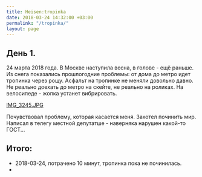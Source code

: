 ```yaml
---
title: Heisen:tropinka
date: 2018-03-24 14:32:00 +03:00
permalink: "/tropinka/"
layout: page
---
```


## День 1.

24 марта 2018 года. В Москве наступила весна, в голове - ещё раньше. Из снега показались прошлогодние проблемы: от дома до метро идет тропинка через рощу. Асфальт на тропинке не меняли довольно давно. Не реально доехать до метро на скейте, не реально на роликах. На велосипеде - жопка устанет вибрировать.

[IMG_3245.JPG](/uploads/IMG_3245.JPG)

Почувствовал проблему, которая касается меня. Захотел починить мир. Написал в телегу местной депутатше - наверняка нарушен какой-то ГОСТ... 





## Итого:
* 2018-03-24, потрачено 10 минут, тропинка пока не починилась.
* 